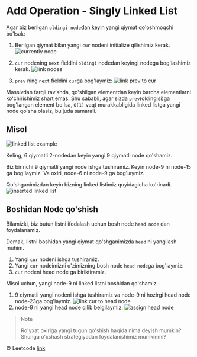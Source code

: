 # Add Operation - Singly Linked List

Agar biz berilgan `oldingi node`dan keyin yangi qiymat qo'oshmoqchi bo'lsak:

1. Berilgan qiymat bilan yangi `cur` nodeni initialize qilishimiz kerak.
![currently node](https://s3-lc-upload.s3.amazonaws.com/uploads/2018/04/26/screen-shot-2018-04-25-at-163224.png)

2. `cur` nodening `next` fieldini `oldingi` nodedan keyingi nodega bog'lashimiz kerak.
![link nodes](https://s3-lc-upload.s3.amazonaws.com/uploads/2018/04/26/screen-shot-2018-04-25-at-163234.png)

3. `prev` ning `next` fieldini `cur`ga bog'laymiz:
![link prev to cur](https://s3-lc-upload.s3.amazonaws.com/uploads/2018/04/26/screen-shot-2018-04-25-at-163243.png)

Massivdan farqli ravishda, qo'shilgan elementdan keyin barcha elementlarni ko'chirishimiz shart emas. Shu sababli, agar sizda `prev`(oldingisi)ga bog'langan element bo'lsa,  `O(1)` vaqt murakkabligida linked listga yangi node qo'sha olasiz, bu juda samarali.

## Misol
![linked list example](https://s3-lc-upload.s3.amazonaws.com/uploads/2018/04/12/screen-shot-2018-04-12-at-152754.png)

Keling, 6 qiymatli 2-nodedan keyin yangi 9 qiymatli node qo'shamiz.

Biz birinchi 9 qiymatli yangi node ishga tushiramiz. Keyin node-9 ni node-15 ga bog'laymiz. Va oxiri, node-6 ni node-9 ga bog'laymiz.

Qo'shganimizdan keyin bizning linked listimiz quyidagicha ko'rinadi.
![inserted linked list](https://s3-lc-upload.s3.amazonaws.com/uploads/2018/04/12/screen-shot-2018-04-12-at-154238.png)

## Boshidan Node qo'shish

Bilamizki, biz butun listni ifodalash uchun bosh node `head node` dan foydalanamiz.

Demak, listni boshidan yangi qiymat qo'shganimizda `head` ni yangilash muhim.

1. Yangi `cur` nodeni ishga tushiramiz.
2. Yangi `cur` nodeimizni o'zimizning bosh node `head node`ga bog'laymiz.
3. `cur` nodeni head node ga biriktiramiz.

Misol uchun, yangi node-9 ni linked listni boshidan qo'shamiz.

1. 9 qiymatli yangi nodeni ishga tushiramiz va node-9 ni hozirgi head node node-23ga bog'laymiz.
![link cur to head node](https://s3-lc-upload.s3.amazonaws.com/uploads/2018/04/19/screen-shot-2018-04-19-at-125118.png)
2. node-9 ni yangi head node qilib belgilaymiz.
![assign head node](https://s3-lc-upload.s3.amazonaws.com/uploads/2018/04/19/screen-shot-2018-04-19-at-125350.png)

> Note
>
> Ro'yxat oxiriga yangi tugun qo'shish haqida nima deyish mumkin? Shunga o'xshash strategiyadan foydalanishimiz mumkinmi?

© Leetcode [link](https://leetcode.com/explore/learn/card/linked-list/209/singly-linked-list/1288/)